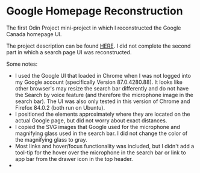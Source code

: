 # Google Homepage Reconstruction
The first Odin Project mini-project in which I reconstructed the Google Canada homepage UI.

The project description can be found [HERE](https://www.theodinproject.com/courses/foundations/lessons/html-css). I did not complete the second part in which a search page UI was reconstructed.

Some notes:
- I used the Google UI that loaded in Chrome when I was not logged into my Google account (specifically Version 87.0.4280.88). It looks like other browser's may resize the search bar differently and do not have the Search by voice feature (and therefore the microphone image in the search bar). The UI was also only tested in this version of Chrome and Firefox 84.0.2 (both run on Ubuntu).
- I positioned the elements approximately where they are located on the actual Google page, but did not worry about exact distances.
- I copied the SVG images that Google used for the microphone and magnifying glass used in the search bar. I did not change the color of the magnifying glass to gray.
- Most links and hover/focus functionality was included, but I didn't add a tool-tip for the hover over the microphone in the search bar or link to app bar from the drawer icon in the top header.
-

